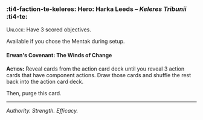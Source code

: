 ### :ti4-faction-te-keleres: **Hero**: Harka Leeds – _Keleres Tribunii_ :ti4-te:

<span style="font-variant:small-caps;">Unlock</span>: Have 3 scored objectives.

Available if you chose the Mentak during setup.

#### Erwan's Covenant: The Winds of Change

**<span style="font-variant:small-caps;">Action</span>:** Reveal cards from the action card deck until you reveal 3 action cards that have component actions.
Draw those cards and shuffle the rest back into the action card deck.

Then, purge this card.

---

_Authority. Strength. Efficacy._
